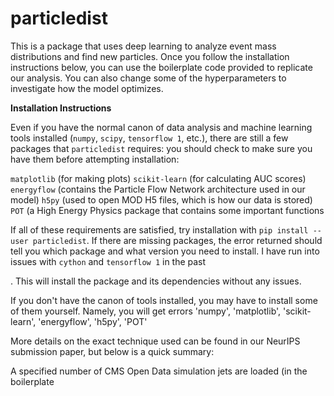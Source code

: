 # particledist

This is a package that uses deep learning to analyze event mass distributions and find new particles. Once you follow the installation instructions below, you can use the boilerplate code provided to replicate our analysis. You can also change some of the hyperparameters to investigate how the model optimizes.

**Installation Instructions**

Even if you have the normal canon of data analysis and machine learning tools installed (`numpy`, `scipy`, `tensorflow 1`, etc.), there are still a few packages that `particledist` requires: you should check to make sure you have them before attempting installation:

`matplotlib` (for making plots)
`scikit-learn` (for calculating AUC scores)
`energyflow` (contains the Particle Flow Network architecture used in our model)
`h5py` (used to open MOD H5 files, which is how our data is stored)
`POT` (a High Energy Physics package that contains some important functions

If all of these requirements are satisfied, try installation with `pip install --user particledist`. If there are missing packages, the error returned should tell you which package and what version you need to install. I have run into issues with `cython` and `tensorflow 1` in the past

. This will install the package and its dependencies without any issues.

If you don't have the canon of tools installed, you may have to install some of them yourself. Namely, you will get errors 'numpy',
        'matplotlib',
        'scikit-learn',
        'energyflow',
        'h5py',
        'POT'


More details on the exact technique used can be found in our NeurIPS submission paper, but below is a quick summary:

A specified number of CMS Open Data simulation jets are loaded (in the boilerplate 
